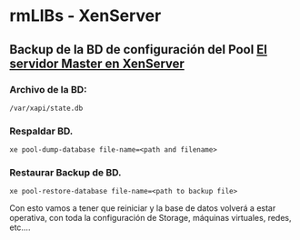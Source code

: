 # rmLIBs - XenServer

## Backup de la BD de configuración del Pool [El servidor Master en XenServer](https://www.josemariagonzalez.es/citrix/el-servidor-master-en-xenserver.html)
### Archivo de la BD:
    /var/xapi/state.db
### Respaldar BD.
    xe pool-dump-database file-name=<path and filename>
### Restaurar Backup de BD.
    xe pool-restore-database file-name=<path to backup file>

Con esto vamos a tener que reiniciar y la base de datos volverá a estar operativa, con toda la configuración de Storage, máquinas virtuales, redes, etc….
